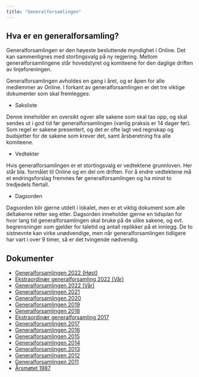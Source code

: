 ```yaml
---
title: "Generalforsamlingen"
---
```


Hva er en generalforsamling?
----------------------------

Generalforsamlingen er den høyeste besluttende myndighet i Online. Det
kan sammenlignes med stortingsvalg på ny regjering. Mellom
generalforsamlingene står hovedstyret og komiteene for den daglige
driften av linjeforeningen.

Generalforsamlingen avholdes en gang i året, og er åpen for alle
medlemmer av Online. I forkant av generalforsamlingen er det tre viktige
dokumenter som skal fremlegges:

-   Saksliste

Denne inneholder en oversikt ogver alle sakene som skal tas opp, og skal
sendes ut i god tid før generalforsamlingen (vanlig praksis er 14 dager
før). Som regel er sakene presentert, og det er ofte lagt ved regnskap
og budsjetter for de sakene som krever det, samt årsberetning fra alle
komiteene.

-   Vedtekter

Hvis generalforsamlingen er et stortingsvalg er vedtektene grunnloven.
Her står bla. formålet til Online og en del om driften. For å endre vedtektene må et endringsforslag fremmes før
generalforsamlingen og ha minst to tredjedels flertall.

-   Dagsorden

Dagsorden blir gjerne utdelt i lokalet, men er et viktig dokument som
alle deltakerne retter seg etter. Dagsorden inneholder gjerne en
tidsplan for hvor lang tid generalforsamlingen skal bruke på de ulike
sakene, og evt. begrensninger som gjelder for taletid og antall
replikker på et innlegg. De to sistnevnte kan virke unødvendige, men når
generalforsamlingen tidligere har vart i over 9 timer, så er det
tvingende nødvendig.

Dokumenter
----------


- [Generalforsamlingen 2022 (Høst)](/wiki/online/generalforsamlingen/genfors2022H)
-   [Ekstraordinær generalforsamling 2022 (Vår)](/wiki/online/generalforsamlingen/ekstra2022)
-   [Generalforsamlingen 2022 (Vår)](/wiki/online/generalforsamlingen/genfors2022)
-   [Generalforsamlingen 2021](/wiki/online/generalforsamlingen/genfors2021)
-   [Generalforsamlingen 2020](/wiki/online/generalforsamlingen/genfors2020)
-   [Generalforsamlingen 2019](/wiki/online/generalforsamlingen/genfors2019)
-   [Generalforsamlingen 2018](/wiki/online/generalforsamlingen/genfors2018)
-   [Ekstraordinær generalforsamling 2017](/wiki/online/generalforsamlingen/ekstra2017)
-   [Generalforsamlingen 2017](/wiki/online/generalforsamlingen/2017)
-   [Generalforsamlingen 2016](/wiki/online/generalforsamlingen/2016)
-   [Generalforsamlingen 2015](/wiki/online/generalforsamlingen/2015)
-   [Generalforsamlingen 2014](/wiki/online/generalforsamlingen/2014)
-   [Generalforsamlingen 2013](/wiki/online/generalforsamlingen/2013)
-   [Generalforsamlingen 2012](/wiki/online/generalforsamlingen/2012)
-   [Generalforsamlingen 2011](/wiki/online/generalforsamlingen/2011)
-   [Årsmøtet 1987](/wiki/online/generalforsamlingen/arsmotet1987)